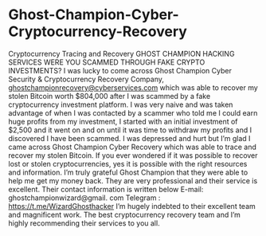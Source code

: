 # Ghost-Champion-Cyber-Cryptocurrency-Recovery
Cryptocurrency Tracing and Recovery GHOST CHAMPION HACKING  SERVICES
WERE YOU SCAMMED THROUGH FAKE CRYPTO INVESTMENTS? I was lucky to come across Ghost Champion Cyber Security & Cryptocurrency Recovery Company, ghostchampionrecovery@cyberservices.com  which was able to recover my stolen Bitcoin worth $804,000 after I was scammed by a fake cryptocurrency investment platform. I was very naive and was taken advantage of when I was contacted by a scammer who told me I could earn huge profits from my investment, I started with an initial investment of $2,500 and it went on and on until it was time to withdraw my profits and I discovered I have been scammed. I was depressed and hurt but I’m glad I came across Ghost Champion Cyber Recovery which was able to trace and recover my stolen Bitcoin. If you ever wondered if it was possible to recover lost or stolen cryptocurrencies, yes it is possible with the right resources and information. I’m truly grateful Ghost Champion that they were able to help me get my money back. They are very professional and their service is excellent. Their contact information is written below E-mail:  ghostchampionwizard@gmail. com  Telegram : https://t.me/WizardGhosthacker I’m hugely indebted to their excellent team and magnificent work. The best cryptocurrency recovery team and I’m highly recommending their services to you all.
